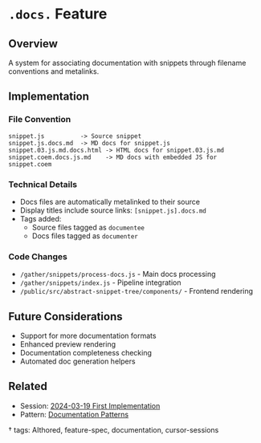 # `.docs.` Feature

## Overview

A system for associating documentation with snippets through filename conventions and
metalinks.

## Implementation

### File Convention

```
snippet.js          -> Source snippet
snippet.js.docs.md  -> MD docs for snippet.js
snippet.03.js.md.docs.html -> HTML docs for snippet.03.js.md
snippet.coem.docs.js.md    -> MD docs with embedded JS for snippet.coem
```

### Technical Details

- Docs files are automatically metalinked to their source
- Display titles include source links: `[snippet.js].docs.md`
- Tags added:
  - Source files tagged as `documentee`
  - Docs files tagged as `documenter`

### Code Changes

- `/gather/snippets/process-docs.js` - Main docs processing
- `/gather/snippets/index.js` - Pipeline integration
- `/public/src/abstract-snippet-tree/components/` - Frontend rendering

## Future Considerations

- Support for more documentation formats
- Enhanced preview rendering
- Documentation completeness checking
- Automated doc generation helpers

## Related

- Session: [2024-03-19 First Implementation](../sessions/2024-03-19-docs-feature.md)
- Pattern: [Documentation Patterns](../patterns/documentation.md)

† tags: AIthored, feature-spec, documentation, cursor-sessions
